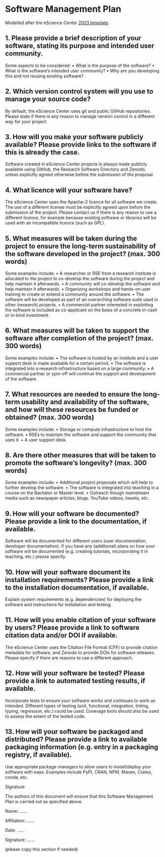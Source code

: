 # Software Management Plan

Modelled after the eScience Center [2023 template](https://www.esciencecenter.nl/wp-content/uploads/2023/01/SS-2023-3.-Template-Software-Management-Plan-2023.docx).

## 1. Please provide a brief description of your software, stating its purpose and intended user community.

Some aspects to be considered: 
    • What is the purpose of the software?
    • What is the software’s intended user community?
    • Why are you developing this and not reusing existing software? 

## 2. Which version control system will you use to manage your source code? 
By default, the eScience Center uses git and public GitHub repositories. Please state if there is any reason to manage version control in a different way for your project. 

## 3. How will you make your software publicly available? Please provide links to the software if this is already the case.
Software created in eScience Center projects is always made publicly available using GitHub, the Research Software Directory and Zenodo, unless explicitly agreed otherwise before the submission of the proposal.

## 4. What licence will your software have?
The eScience Center uses the Apache-2 licence for all software we create. The use of a different license must be explicitly agreed upon before the submission of the project. Please contact us if there is any reason to use a different licence, for example because existing software or libraries will be used with an incompatible licence (such as GPL). 

## 5. What measures will be taken during the project to ensure the long-term sustainability of the software developed in the project? (max. 300 words)
Some examples include:
    • A researcher or RSE from a research institute is allocated to the project to co-develop the software during the project and help maintain it afterwards.
    • A community will co-develop the software and help maintain it afterwards.
    • Organizing workshops and hands-on user training to create or extend a community around the software.
    • The software will be developed as part of an overarching software suite used in other (research) projects.
    • A commercial partner interested in exploiting the software is included as co-applicant on the basis of a concrete in-cash or in-kind investment. 	

## 6. What measures will be taken to support the software after completion of the project? (max. 300 words)
Some examples include:
    • The software is hosted by an institute and a user support desk is made available for a certain period.
    • The software is integrated into a research infrastructure based on a large community.
    • A commercial partner or spin-off will continue the support and development of the software.

## 7. What resources are needed to ensure the long-term usability and availability of the software, and how will these resources be funded or obtained? (max. 300 words)
Some examples include:
    • Storage or compute infrastructure to host the software.
    • RSEs to maintain the software and support the community that uses it.
    • A user support desk.

## 8. Are there other measures that will be taken to promote the software’s longevity? (max. 300 words)
Some examples include:
    • Additional project proposals which will help to further develop the software.
    • The software is integrated into teaching in a course on the Bachelor or Master level.
    • Outreach though mainstream media such as newspaper articles, blogs. YouTube videos, tweets, etc.

## 9. How will your software be documented? Please provide a link to the documentation, if available.
Software will be documented for different users (user documentation, developer documentation). If you have any (additional) plans on how your software will be documented (e.g. creating tutorials, incorporating it in teaching, etc.) please specify.

## 10. How will your software document its installation requirements? Please provide a link to the installation documentation, if available.
Explain system requirements (e.g. dependencies) for deploying the software and instructions for installation and testing.

## 11. How will you enable citation of your software by users? Please provide a link to software citation data and/or DOI if available.
The eScience Center uses the Citation File Format (CFF) to provide citation metadata for software, and Zenodo to provide DOIs for software releases. Please specify if there are reasons to use a different approach. 

## 12. How will your software be tested? Please provide a link to automated testing results, if available.
Incorporate tests to ensure your software works and continues to work as intended. Different types of testing (unit, functional, integration, linting, typing, regression, etc.) could be used. Coverage tools should also be used to assess the extent of the tested code.

## 13. How will your software be packaged and distributed? Please provide a link to available packaging information (e.g. entry in a packaging registry, if available).
Use appropriate package managers to allow users to install/deploy your software with ease. Examples include PyPI, CRAN, NPM, Maven, Crates, conda, etc.


Signature

The authors of this document will ensure that this Software Management Plan is carried out as specified above.


Name:			……

Affiliation:		……

Date:			……

Signature:		……

(please copy this section if needed)
